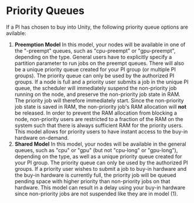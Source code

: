 # Priority Queues

If a PI has chosen to buy into Unity, the following priority queue options are avilable:  

1. **Preemption Model** In this model, your nodes will be available in one of the "-preempt" queues, such as "cpu-preempt" or "gpu-preempt", depending on the type. General users have to explicitly specify a partition parameter to run jobs on the preempt queues. There will also be a unique priority queue created for your PI group (or multiple PI groups). The priority queue can only be used by the authorized PI groups. If a node is full and a priority user submits a job in the unique PI queue, the scheduler will immediately suspend the non-priority job running on the node, and preserve the non-priority job state in RAM. The priority job will therefore immediately start. Since the non-priority job state is saved in RAM, the non-priority job's RAM allocation will **not** be released. In order to prevent the RAM allocation from blocking a node, non-priority users are restricted to a fraction of the RAM on the system such that there is always sufficient RAM for the priority users. This model allows for priority users to have instant access to the buy-in hardware on-demand.
1. **Shared Model** In this model, your nodes will be available in the general queues, such as "cpu" or "gpu" (but not "cpu-long" or "gpu-long"), depending on the type, as well as a unique priority queue created for your PI group. The priority queue can only be used by the authorized PI groups. If a priority user wishes to submit a job to buy-in hardware and the buy-in hardware is currently full, the priority job will be queued pending space with higher priority than non-priority jobs on that hardware. This model can result in a delay using your buy-in hardware since non-priority jobs are not suspended like they are in model (1).